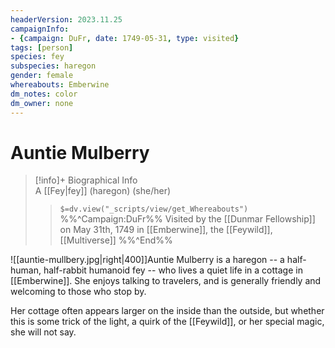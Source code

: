 ```yaml
---
headerVersion: 2023.11.25
campaignInfo:
- {campaign: DuFr, date: 1749-05-31, type: visited}
tags: [person]
species: fey
subspecies: haregon
gender: female
whereabouts: Emberwine
dm_notes: color
dm_owner: none
---
```

# Auntie Mulberry
>[!info]+ Biographical Info  
> A [[Fey|fey]] (haregon) (she/her)  
>> `$=dv.view("_scripts/view/get_Whereabouts")`  
>> %%^Campaign:DuFr%% Visited by the [[Dunmar Fellowship]] on May 31th, 1749 in [[Emberwine]], the [[Feywild]], [[Multiverse]] %%^End%%

![[auntie-mullbery.jpg|right|400]]Auntie Mulberry is a haregon -- a half-human, half-rabbit humanoid fey -- who lives a quiet life in a cottage in [[Emberwine]]. She enjoys talking to travelers, and is generally friendly and welcoming to those who stop by. 

Her cottage often appears larger on the inside than the outside, but whether this is some trick of the light, a quirk of the [[Feywild]], or her special magic, she will not say. 